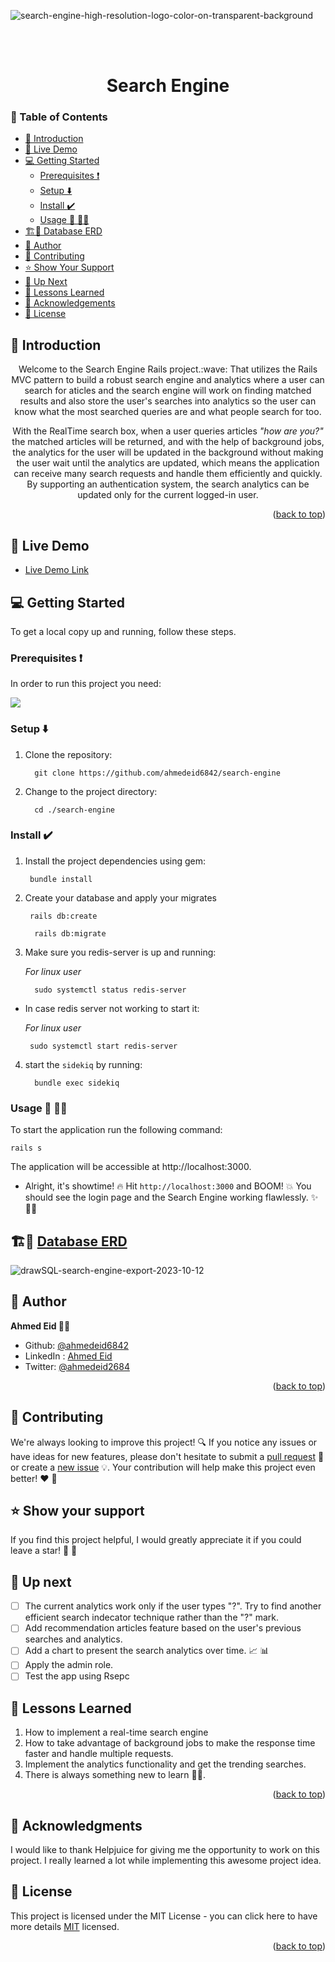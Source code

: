 <a name="readme-top"></a>

![search-engine-high-resolution-logo-color-on-transparent-background](https://github.com/ahmedeid6842/search-engine/assets/57197702/5a594296-7162-4b13-b3c1-834768615a8a)

<br>
<br>
<h1 align="center">Search Engine</h1>

### 📑 Table of Contents
- [📘 Introduction](#introduction)
- [🚀 Live Demo](#live-demo)
- [💻 Getting Started](#getting-started)
  - [Prerequisites ❗](#prerequisites)
  - [Setup ⬇️](#setup)
  - [Install :heavy_check_mark: ](#install)
  - [Usage 🤿 🏃‍♂️](#usage)
- [🏗️🔨 Database ERD](#erd)
- [👥 Author](#author)
- [🤝 Contributing](#contribution)
- [⭐️ Show Your Support](#support)
- [🔭 Up Next](#up-next)
- [💎 Lessons Learned](#lessons-learned)
- [🙏 Acknowledgements](#acknowledgements)
- [📜 License ](#license)

## 📘 Introduction <a name="introduction"></a>
<p align="center">
    Welcome to the Search Engine Rails project.:wave: That utilizes the Rails MVC pattern to build a robust search engine and analytics where a user can search for aticles and the search engine will work on finding matched results and also store the user's searches into analytics so the user can know what the most searched queries are and what people search for too.
</p>

<p align="center">
    With the RealTime search box, when a user queries articles <i>"how are you?"</i> the matched articles will be returned, and with the help of background jobs, the analytics for the user will be updated in the background without making the user wait until the analytics are updated, which means the application can receive many search requests and handle them efficiently and quickly.
    By supporting an authentication system, the search analytics can be updated only for the current logged-in user.
</p>


<p align="right">(<a href="#readme-top">back to top</a>)</p>

## 🚀 Live Demo <a name="live-demo"></a>

- [Live Demo Link](https://search-engine-demo-42912ae07ce6.herokuapp.com/)

## 💻 Getting Started <a name="getting-started"></a>
To get a local copy up and running, follow these steps.

### Prerequisites ❗<a name="prerequisites"></a>

In order to run this project you need:
<p>
 
<a href="https://skillicons.dev">
        <img src="https://skillicons.dev/icons?i=ruby,rails,postgres,redis&theme=dark"/>
    </a>
 </p>

### Setup ⬇️ <a name="setup"></a>
1. Clone the repository:

    ```shell
      git clone https://github.com/ahmedeid6842/search-engine
    ```  

2. Change to the project directory:

    ```shell
      cd ./search-engine
    ```
### Install :heavy_check_mark: <a name="install"></a>

1. Install the project dependencies using gem:

   ```shell
    bundle install
   ```

2. Create your database and apply your migrates
   ```shell
    rails db:create
   ```

    ```shell
      rails db:migrate
    ```

3. Make sure you redis-server is up and running: 

   _For linux user_

   ```shell
     sudo systemctl status redis-server
   ```
- In case redis server not working to start it:

    _For linux user_
  ```shell
   sudo systemctl start redis-server
  ```
4. start the `sidekiq` by running:

   ```shell
     bundle exec sidekiq
   ```
### Usage 🤿 🏃‍♂️ <a name="usage"></a>

To start the application run the following command:

```shell
rails s
```

The application will be accessible at http://localhost:3000.

- Alright, it's showtime! 🔥 Hit `http://localhost:3000` and BOOM! 💥  You should see the login page and the Search Engine working flawlessly. ✨🧙‍♂️

## 🏗️🔨 [Database ERD](https://drawsql.app/teams/microverse-114/diagrams/search-engine) <a name="erd"></a>

![drawSQL-search-engine-export-2023-10-12](https://github.com/ahmedeid6842/search-engine/assets/57197702/34554f26-cf44-4e56-84f1-8bb07b2c39e3)

## 👤 Author <a name="author"></a>
**Ahmed Eid 🙋‍♂️**
- Github: [@ahmedeid6842](https://github.com/ahmedeid6842/)
- LinkedIn : [Ahmed Eid](https://www.linkedin.com/in/ahmed-eid-0018571b1/)
- Twitter: [@ahmedeid2684](https://twitter.com/ahmedeid2684)

<p align="right">(<a href="#readme-top">back to top</a>)</p>

## 🤝 Contributing <a name="contribution"></a>

We're always looking to improve this project! 🔍 If you notice any issues or have ideas for new features, please don't hesitate to submit a [pull request](https://github.com/ahmedeid6842/search-engine/pulls) 🙌 or create a [new issue](https://github.com/ahmedeid6842/search-engine/issues/new) 💡. Your contribution will help make this project even better! ❤️ 💪

## ⭐️ Show your support <a name="support"></a>

If you find this project helpful, I would greatly appreciate it if you could leave a star! 🌟 💟 

## 🔭 Up next <a name="up-next"></a>

- [ ] The current analytics work only if the user types "?". Try to find another efficient search indecator technique rather than the "?" mark.
- [ ] Add recommendation articles feature based on the user's previous searches and analytics. 
- [ ] Add a chart to present the search analytics over time. :chart_with_upwards_trend: :bar_chart: 
- [ ] Apply the admin role.
- [ ] Test the app using Rsepc
## 💎 Lessons Learned <a name="lessons-learned"></a> 

1. How to implement a real-time search engine
2. How to take advantage of background jobs to make the response time faster and handle multiple requests.
3. Implement the analytics functionality and get the trending searches.
4. There is always something new to learn 👨‍💻.

<p align="right">(<a href="#readme-top">back to top</a>)</p>

## 🙏 Acknowledgments <a name="acknowledgements"></a>

I would like to thank Helpjuice for giving me the opportunity to work on this project. I really learned a lot while implementing this awesome project idea.


## 📜 License <a name="license"></a>

This project is licensed under the MIT License - you can click here to have more details [MIT](./LICENSE) licensed.

<p align="right">(<a href="#readme-top">back to top</a>)</p>
